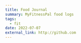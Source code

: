 ```yaml
---
title: Food Journal
summary: MyFitnessPal food logs
tags:
  - fit
date: 2022-07-07
external_link: http://github.com
---
```

